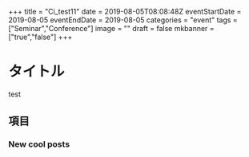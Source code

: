 +++
title =  "Ci_test11"
date = 2019-08-05T08:08:48Z
eventStartDate = 2019-08-05
eventEndDate = 2019-08-05
categories = "event"
tags = ["Seminar","Conference"]
image = ""
draft = false
mkbanner = ["true","false"]
+++

# タイトル
test
## 項目

### New cool posts


